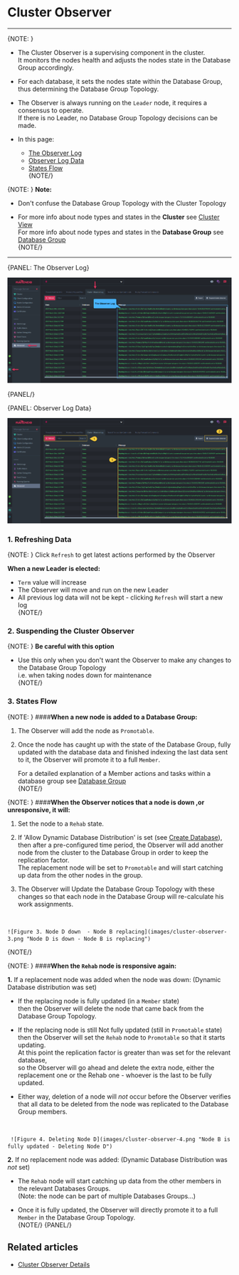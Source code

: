 ﻿# Cluster Observer
---

{NOTE: }

* The Cluster Observer is a supervising component in the cluster.  
  It monitors the nodes health and adjusts the nodes state in the Database Group accordingly.  

* For each database, it sets the nodes state within the Database Group, thus determining the Database Group Topology.  

* The Observer is always running on the `Leader` node, it requires a consensus to operate.  
  If there is no Leader, no Database Group Topology decisions can be made.  

* In this page:  
  * [The Observer Log](cluster-observer#the-observer-log)  
  * [Observer Log Data](cluster-observer#observer-log-data)  
  * [States Flow](cluster-observer#states-flow)  
{NOTE/}

{NOTE: }
**Note:**  

* Don't confuse the Database Group Topology with the Cluster Topology  

* For more info about node types and states in the **Cluster** see [Cluster View](../../../studio/server/cluster/cluster-view)  
  For more info about node types and states in the **Database Group** see [Database Group](../../database/settings/manage-database-group)  
{NOTE/}

---

{PANEL: The Observer Log}

![Figure 1. The Observer Log](images/cluster-observer-1.png "The Observer Log")

{PANEL/}

{PANEL: Observer Log Data}

![Figure 2. Log Data](images/cluster-observer-2.png "Log Data")


### 1. Refreshing Data

{NOTE: }
Click `Refresh` to get latest actions performed by the Observer

**When a new Leader is elected:**  

* `Term` value will increase  
* The Observer will move and run on the new Leader  
* All previous log data will not be kept - clicking `Refresh` will start a new log  
{NOTE/}

### 2. Suspending the Cluster Observer

{NOTE: }
**Be careful with this option**  

* Use this only when you don't want the Observer to make any changes to the Database Group Topology  
  i.e. when taking nodes down for maintenance  
{NOTE/}

### 3. States Flow

{NOTE: }
####**When a new node is added to a Database Group:**  

1. The Observer will add the node as `Promotable`.  

2. Once the node has caught up with the state of the Database Group, fully updated with the database data and finished indexing the last data sent to it, 
   the Observer will promote it to a full `Member`.  

   For a detailed explanation of a Member actions and tasks within a database group see [Database Group](../../../studio/database/settings/manage-database-group)  
{NOTE/}

{NOTE: }
####**When the Observer notices that a node is down ,or unresponsive, it will:**  

1. Set the node to a `Rehab` state.  

2. If 'Allow Dynamic Database Distribution' is set (see [Create Database](../../../studio/server/databases/create-new-database/general-flow)),  
   then after a pre-configured time period, the Observer will add another node from the cluster to the Database Group in order to keep the replication factor.  
   The replacement node will be set to `Promotable` and will start catching up data from the other nodes in the group.  

3. The Observer will Update the Database Group Topology with these changes so that each node in the Database Group will re-calculate his work assignments.  
<br/>

    ![Figure 3. Node D down  - Node B replacing](images/cluster-observer-3.png "Node D is down - Node B is replacing")

{NOTE/}

{NOTE: }
####**When the `Rehab` node is responsive again:**  

**1.** If a replacement node was added when the node was down: (Dynamic Database distribution was set)  

   * If the replacing node is fully updated (in a `Member` state)  
     then the Observer will delete the node that came back from the Database Group Topology.  

   * If the replacing node is still Not fully updated (still in `Promotable` state)  
     then the Observer will set the `Rehab` node to `Promotable` so that it starts updating.  
     At this point the replication factor is greater than was set for the relevant database,  
     so the Observer will go ahead and delete the extra node, 
     either the replacement one or the Rehab one - whoever is the last to be fully updated.  

   * Either way, deletion of a node will _not_ occur before the Observer verifies that all 
     data to be deleted from the node was replicated to the Database Group members.  
<br/>

     ![Figure 4. Deleting Node D](images/cluster-observer-4.png "Node B is fully updated - Deleting Node D")

**2.** If no replacement node was added: (Dynamic Database Distribution was _not_ set)  

   * The `Rehab` node will start catching up data from the other members in the relevant Databases Groups.  
     (Note: the node can be part of multiple Databases Groups...)  

   * Once it is fully updated, the Observer will directly promote it to a full `Member` in the Database Group Topology.  
{NOTE/}
{PANEL/}

## Related articles 

- [Cluster Observer Details](../../../server/clustering/distribution/cluster-observer)  
